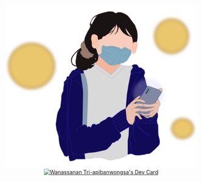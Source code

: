 <p align = "center">
<img src="https://raw.githubusercontent.com/AkaKitsune027/Akakitsune027/main/Github%20decoration/Akakitsune027_PortraitBanner.svg" alt="banner">
<a href="https://app.daily.dev/akakitsune027"><img src="https://api.daily.dev/devcards/35538f8881b240f3b569f62bfd8f06ef.png?r=tk4" width="300" alt="Wanassanan Tri-apibanwongsa's Dev Card"/></a>
</p>
